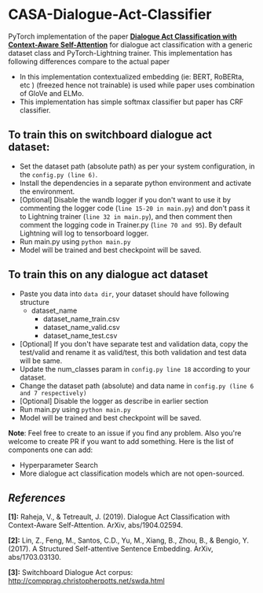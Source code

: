 # CASA-Dialogue-Act-Classifier
PyTorch implementation of the paper [**Dialogue Act Classification with Context-Aware Self-Attention**](https://arxiv.org/abs/1904.02594) for dialogue act classification with a generic dataset class and PyTorch-Lightning trainer. This implementation has following differences compare to the actual paper
- In this implementation contextualized embedding (ie: BERT, RoBERta, etc ) (freezed hence not trainable) is used while paper uses combination of GloVe and ELMo.
- This implementation has simple softmax classifier but paper has CRF classifier.


## To train this on switchboard dialogue act dataset:
- Set the dataset path (absolute path) as per your system configuration, in the `config.py (line 6)`.   
- Install the dependencies in a separate python environment and activate the environment.
- [Optional] Disable the wandb logger if you don't want to use it by commenting the logger code (`line 15-20 in main.py`) and don't pass it to Lightning trainer (`line 32 in main.py`), and then comment then comment the logging code in Trainer.py (`line 70 and 95`).  By default Lightning will log to tensorboard logger.
- Run main.py using `python main.py`
- Model will be trained and best checkpoint will be saved. 
  

## To train this on any dialogue act dataset 

- Paste you data into `data dir`, your dataset should have following structure
    - dataset_name
      - dataset_name_train.csv
      - dataset_name_valid.csv
      - dataset_name_test.csv
- [Optional] If you don't have separate test and validation data, copy the test/valid and rename it as valid/test, this both validation and test data will be same. 
- Update the num_classes param in `config.py line 18` according to your dataset.
- Change the dataset path (absolute) and data name in `config.py (line 6 and 7 respectively)` 
- [Optional] Disable the logger as describe in earlier section
- Run main.py using `python main.py`
- Model will be trained and best checkpoint will be saved.

**Note**: Feel free to create to an issue if you find any problem. Also you're welcome to create PR if you want to add something. Here is the list of components one can add:
- Hyperparameter Search
- More dialogue act classification models which are not open-sourced. 


  
## *References*
**[1]:** Raheja, V., & Tetreault, J. (2019). Dialogue Act Classification with Context-Aware Self-Attention. ArXiv, abs/1904.02594.

**[2]:** Lin, Z., Feng, M., Santos, C.D., Yu, M., Xiang, B., Zhou, B., & Bengio, Y. (2017). A Structured Self-attentive Sentence Embedding. ArXiv, abs/1703.03130.

**[3]:** Switchboard Dialogue Act corpus: http://compprag.christopherpotts.net/swda.html